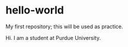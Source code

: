# hello-world
My first repository; this will be used as practice.

Hi. I am a student at Purdue University. 
